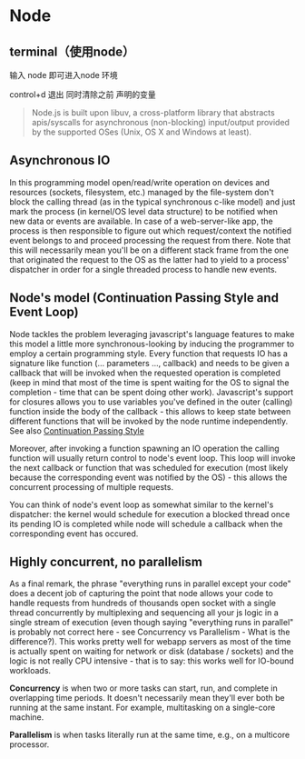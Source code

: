 # Node

## terminal（使用node）

输入 node 即可进入node 环境

control+d 退出 同时清除之前 声明的变量

> Node.js is built upon libuv, a cross-platform library that abstracts apis/syscalls for asynchronous \(non-blocking\) input/output provided by the supported OSes \(Unix, OS X and Windows at least\).

## Asynchronous IO

In this programming model open/read/write operation on devices and resources \(sockets, filesystem, etc.\) managed by the file-system don't block the calling thread \(as in the typical synchronous c-like model\) and just mark the process \(in kernel/OS level data structure\) to be notified when new data or events are available. In case of a web-server-like app, the process is then responsible to figure out which request/context the notified event belongs to and proceed processing the request from there. Note that this will necessarily mean you'll be on a different stack frame from the one that originated the request to the OS as the latter had to yield to a process' dispatcher in order for a single threaded process to handle new events.

## Node's model \(Continuation Passing Style and Event Loop\)

Node tackles the problem leveraging javascript's language features to make this model a little more synchronous-looking by inducing the programmer to employ a certain programming style. Every function that requests IO has a signature like function \(... parameters ..., callback\) and needs to be given a callback that will be invoked when the requested operation is completed \(keep in mind that most of the time is spent waiting for the OS to signal the completion - time that can be spent doing other work\). Javascript's support for closures allows you to use variables you've defined in the outer \(calling\) function inside the body of the callback - this allows to keep state between different functions that will be invoked by the node runtime independently. See also [Continuation Passing Style](https://en.wikipedia.org/wiki/Continuation-passing_style)

Moreover, after invoking a function spawning an IO operation the calling function will usually return control to node's event loop. This loop will invoke the next callback or function that was scheduled for execution \(most likely because the corresponding event was notified by the OS\) - this allows the concurrent processing of multiple requests.

You can think of node's event loop as somewhat similar to the kernel's dispatcher: the kernel would schedule for execution a blocked thread once its pending IO is completed while node will schedule a callback when the corresponding event has occured.

## Highly concurrent, no parallelism

As a final remark, the phrase "everything runs in parallel except your code" does a decent job of capturing the point that node allows your code to handle requests from hundreds of thousands open socket with a single thread concurrently by multiplexing and sequencing all your js logic in a single stream of execution \(even though saying "everything runs in parallel" is probably not correct here - see Concurrency vs Parallelism - What is the difference?\). This works pretty well for webapp servers as most of the time is actually spent on waiting for network or disk \(database / sockets\) and the logic is not really CPU intensive - that is to say: this works well for IO-bound workloads.

**Concurrency** is when two or more tasks can start, run, and complete in overlapping time periods. It doesn't necessarily mean they'll ever both be running at the same instant. For example, multitasking on a single-core machine.

**Parallelism** is when tasks literally run at the same time, e.g., on a multicore processor.

